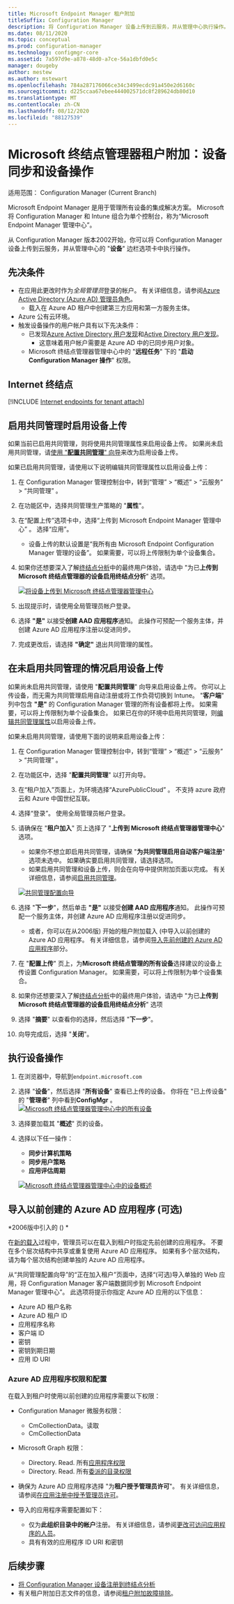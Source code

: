 ```yaml
---
title: Microsoft Endpoint Manager 租户附加
titleSuffix: Configuration Manager
description: 将 Configuration Manager 设备上传到云服务，并从管理中心执行操作。
ms.date: 08/11/2020
ms.topic: conceptual
ms.prod: configuration-manager
ms.technology: configmgr-core
ms.assetid: 7a597d9e-a878-48d0-a7ce-56a1dbfd0e5c
manager: dougeby
author: mestew
ms.author: mstewart
ms.openlocfilehash: 784a287176066ce34c3499ecdc91a450e2d6160c
ms.sourcegitcommit: d225ccaa67ebee444002571dc8f289624db80d10
ms.translationtype: MT
ms.contentlocale: zh-CN
ms.lasthandoff: 08/12/2020
ms.locfileid: "88127539"
---
```

# <a name="microsoft-endpoint-manager-tenant-attach-device-sync-and-device-actions"></a><a name="bkmk_attach"></a>Microsoft 终结点管理器租户附加：设备同步和设备操作
<!--3555758 live 3/4/2020-->
适用范围：  Configuration Manager (Current Branch)

Microsoft Endpoint Manager 是用于管理所有设备的集成解决方案。 Microsoft 将 Configuration Manager 和 Intune 组合为单个控制台，称为“Microsoft Endpoint Manager 管理中心”。

从 Configuration Manager 版本2002开始，你可以将 Configuration Manager 设备上传到云服务，并从管理中心的 "**设备**" 边栏选项卡中执行操作。

## <a name="prerequisites"></a>先决条件

- 在应用此更改时作为*全局管理员*登录的帐户。 有关详细信息，请参阅[Azure Active Directory (Azure AD) 管理员角色](https://docs.microsoft.com/azure/role-based-access-control/rbac-and-directory-admin-roles#azure-ad-administrator-roles)。
   - 载入在 Azure AD 租户中创建第三方应用和第一方服务主体。
- Azure 公有云环境。
- 触发设备操作的用户帐户具有以下先决条件：
   - 已发现[Azure Active Directory 用户发现](../core/servers/deploy/configure/about-discovery-methods.md#azureaddisc)和[Active Directory 用户发现](../core/servers/deploy/configure/about-discovery-methods.md#bkmk_aboutUser)。
      - 这意味着用户帐户需要是 Azure AD 中的已同步用户对象。
   - Microsoft 终结点管理器管理中心中的 "**远程任务**" 下的 "**启动 Configuration Manager 操作**" 权限。


## <a name="internet-endpoints"></a>Internet 终结点

[!INCLUDE [Internet endpoints for tenant attach](../core/plan-design/network/includes/internet-endpoints-tenant-attach.md)]

## <a name="enable-device-upload-when-co-management-is-already-enabled"></a><a name="bkmk_edit"></a>启用共同管理时启用设备上传

如果当前已启用共同管理，则将使用共同管理属性来启用设备上传。 如果尚未启用共同管理，请[使用 "**配置共同管理**" 向导](#bkmk_config)来改为启用设备上传。

如果已启用共同管理，请使用以下说明编辑共同管理属性以启用设备上传：

1. 在 Configuration Manager 管理控制台中，转到“管理” > “概述” > “云服务” > “共同管理”   。
1. 在功能区中，选择共同管理生产策略的 "**属性**"。
1. 在“配置上传”选项卡中，选择“上传到 Microsoft Endpoint Manager 管理中心” 。 选择“应用”。
   - 设备上传的默认设置是“我所有由 Microsoft Endpoint Configuration Manager 管理的设备”。 如果需要，可以将上传限制为单个设备集合。
1. 如果你还想要深入了解[终结点分析](../../analytics/overview.md)中的最终用户体验，请选中 "为已**上传到 Microsoft 终结点管理器的设备启用终结点分析**" 选项。

   [![将设备上传到 Microsoft 终结点管理器管理中心](../../analytics/media/6051638-configure-upload-configmgr.png)](../../analytics/media/6051638-configure-upload-configmgr.png#lightbox)
1. 出现提示时，请使用全局管理员帐户登录。
1. 选择 **"是"** 以接受**创建 AAD 应用程序**通知。 此操作可预配一个服务主体，并创建 Azure AD 应用程序注册以促进同步。
1. 完成更改后，请选择 **"确定"** 退出共同管理的属性。


## <a name="enable-device-upload-when-co-management-isnt-enabled"></a><a name="bkmk_config"></a>在未启用共同管理的情况启用设备上传

如果尚未启用共同管理，请使用 "**配置共同管理**" 向导来启用设备上传。 你可以上传设备，而无需为共同管理启用自动注册或将工作负荷切换到 Intune。 "**客户端**" 列中包含 **"是"** 的 Configuration Manager 管理的所有设备都将上传。 如果需要，可以将上传限制为单个设备集合。 如果已在你的环境中启用共同管理，则[编辑共同管理属性](#bkmk_edit)以启用设备上传。

如果未启用共同管理，请使用下面的说明来启用设备上传：

1. 在 Configuration Manager 管理控制台中，转到“管理” > “概述” > “云服务” > “共同管理”   。
1. 在功能区中，选择 "**配置共同管理**" 以打开向导。
1. 在“租户加入”页面上，为环境选择“AzurePublicCloud” 。 不支持 azure 政府云和 Azure 中国世纪互联。
1. 选择“登录”。 使用全局管理员帐户登录。
1. 请确保在 "**租户加入**" 页上选择了 "**上传到 Microsoft 终结点管理器管理中心**" 选项。
   - 如果你不想立即启用共同管理，请确保 "**为共同管理启用自动客户端注册**" 选项未选中。 如果确实要启用共同管理，请选择选项。
   - 如果启用共同管理和设备上传，则会在向导中提供附加页面以完成。 有关详细信息，请参阅[启用共同管理](../comanage/how-to-enable.md)。

   [![共同管理配置向导](./media/3555758-comanagement-wizard.png)](./media/3555758-comanagement-wizard.png#lightbox)
1. 选择 "**下一步**"，然后单击 **"是"** 以接受**创建 AAD 应用程序**通知。 此操作可预配一个服务主体，并创建 Azure AD 应用程序注册以促进同步。
     - 或者，你可以在从2006版) 开始的租户附加载入 (中导入以前创建的 Azure AD 应用程序。 有关详细信息，请参阅[导入先前创建的 Azure AD 应用程序](#bkmk_aad_app)部分。
1. 在 "**配置上传**" 页上，为**Microsoft 终结点管理的所有设备**选择建议的设备上传设置 Configuration Manager。 如果需要，可以将上传限制为单个设备集合。
1. 如果你还想要深入了解[终结点分析](../../analytics/overview.md)中的最终用户体验，请选中 "为已**上传到 Microsoft 终结点管理器的设备启用终结点分析**" 选项
1. 选择 "**摘要**" 以查看你的选择，然后选择 "**下一步**"。
1. 向导完成后，选择 "**关闭**"。  

## <a name="perform-device-actions"></a>执行设备操作

1. 在浏览器中，导航到`endpoint.microsoft.com`
1. 选择 "**设备**"，然后选择 "**所有设备**" 查看已上传的设备。 你将在 "已上传设备" 的 "**管理者**" 列中看到**ConfigMgr** 。
   [![Microsoft 终结点管理器管理中心中的所有设备](./media/3555758-all-devices.png)](./media/3555758-all-devices.png#lightbox)
1. 选择要加载其 "**概述**" 页的设备。
1. 选择以下任一操作：
   - **同步计算机策略**
   - **同步用户策略**
   - **应用评估周期**

   [![Microsoft 终结点管理器管理中心中的设备概述](./media/3555758-device-overview-actions.png)](./media/3555758-device-overview-actions.png#lightbox)

## <a name="import-a-previously-created-azure-ad-application-optional"></a><a name="bkmk_aad_app"></a>导入以前创建的 Azure AD 应用程序 (可选) 
<!--6479246-->
*2006版中引入的 () *

在[新的载入](#bkmk_config)过程中，管理员可以在载入到租户时指定先前创建的应用程序。 不要在多个层次结构中共享或重复使用 Azure AD 应用程序。 如果有多个层次结构，请为每个层次结构创建单独的 Azure AD 应用程序。

从“共同管理配置向导”的“正在加入租户”页面中，选择“(可选)导入单独的 Web 应用，将 Configuration Manager 客户端数据同步到 Microsoft Endpoint Manager 管理中心”。   此选项将提示你指定 Azure AD 应用的以下信息：

- Azure AD 租户名称
- Azure AD 租户 ID
- 应用程序名称
- 客户端 ID
- 密钥
- 密钥到期日期
- 应用 ID URI

### <a name="azure-ad-application-permissions-and-configuration"></a>Azure AD 应用程序权限和配置

在载入到租户时使用以前创建的应用程序需要以下权限：

- Configuration Manager 微服务权限：
   - CmCollectionData。读取
   - CmCollectionData

- Microsoft Graph 权限：
   - Directory. Read. 所有[应用程序权限](https://docs.microsoft.com/graph/permissions-reference#application-permissions)
   - Directory. Read. 所有[委派的目录权限](https://docs.microsoft.com/graph/permissions-reference#directory-permissions)

- 确保为 Azure AD 应用程序选择 "为**租户授予管理员许可**"。 有关详细信息，请参阅[在应用注册中授予管理员许可](https://docs.microsoft.com/azure/active-directory/manage-apps/grant-admin-consent)。

- 导入的应用程序需要配置如下：
   - 仅为**此组织目录中的帐户**注册。 有关详细信息，请参阅[更改可访问应用程序的人员](https://docs.microsoft.com/azure/active-directory/develop/quickstart-modify-supported-accounts#to-change-who-can-access-your-application)。
   -  具有有效的应用程序 ID URI 和密钥



## <a name="next-steps"></a>后续步骤

- [将 Configuration Manager 设备注册到终结点分析](../../analytics/enroll-configmgr.md#bkmk_cm_enroll)
- 有关租户附加日志文件的信息，请参阅[租户附加故障排除](troubleshoot.md)。
